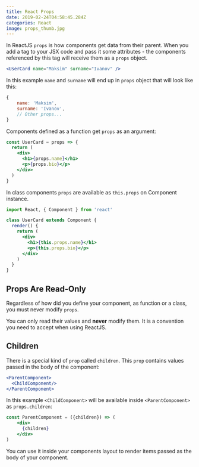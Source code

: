 ```yaml
---
title: React Props
date: 2019-02-24T04:58:45.284Z
categories: React
image: props_thumb.jpg
---
```


In ReactJS `props` is how components get data from their parent. When you add a tag to your JSX code and pass it some attributes - the components referenced by this tag will receive them as a `props` object.

```jsx
<UserCard name="Maksim" surname="Ivanov" />
```

In this example `name` and `surname` will end up in `props` object that will look like this:

```js
{
    name: 'Maksim',
    surname: 'Ivanov',
    // Other props...
}
```

Components defined as a function get `props` as an argument:

```jsx
const UserCard = props => {
  return (
    <div>
      <h1>{props.name}</h1>
      <p>{props.bio}</p>
    </div>
  )
}
```

In class components `props` are available as `this.props` on Component instance.

```jsx
import React, { Component } from 'react'

class UserCard extends Component {
  render() {
    return (
      <div>
        <h1>{this.props.name}</h1>
        <p>{this.props.bio}</p>
      </div>
    )
  }
}
```

## Props Are Read-Only

Regardless of how did you define your component, as function or a class, you must never modify `props`.

You can only read their values and **never** modify them. It is a convention you need to accept when using ReactJS.

## Children

There is a special kind of `prop` called `children`. This `prop` contains values passed in the body of the component:

```jsx
<ParentComponent>
  <ChildComponent/>
</ParentComponent>
```

In this example `<ChildComponent>` will be available inside `<ParentComponent>` as `props.children`:

```jsx
const ParentComponent = ({children}) => (
    <div>
      {children}
    </div>
)
```

You can use it inside your components layout to render items passed as the body of your component.